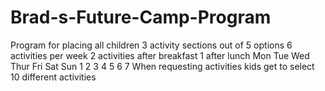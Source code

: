 # Brad-s-Future-Camp-Program
Program for placing all children 3 activity sections out of 5 options
6 activities per week
2 activities after breakfast
1 after lunch
Mon Tue Wed Thur Fri Sat Sun
1   2   3   4    5   6    7
When requesting activities kids get to select 10 different activities

